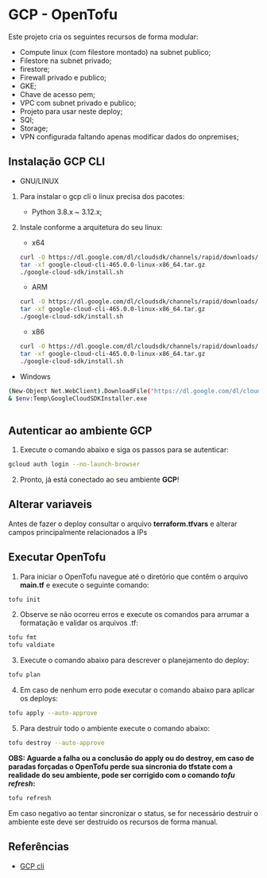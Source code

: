 # GCP - OpenTofu

Este projeto cria os seguintes recursos de forma modular:
+ Compute linux (com filestore montado) na subnet publico;
+ Filestore na subnet privado;
+ firestore;
+ Firewall privado e publico;
+ GKE;
+ Chave de acesso pem;
+ VPC com subnet privado e publico;
+ Projeto para usar neste deploy;
+ SQl;
+ Storage;
+ VPN configurada faltando apenas modificar dados do onpremises;

## Instalação GCP CLI

+ GNU/LINUX

1. Para instalar o gcp cli o linux precisa dos pacotes:

   + Python 3.8.x ~ 3.12.x;

2. Instale conforme a arquitetura do seu linux:

   - x64

   ```bash
   curl -O https://dl.google.com/dl/cloudsdk/channels/rapid/downloads/google-cloud-cli-465.0.0-linux-x86_64.tar.gz
   tar -xf google-cloud-cli-465.0.0-linux-x86_64.tar.gz
   ./google-cloud-sdk/install.sh
   ```

   - ARM

   ```bash
   curl -O https://dl.google.com/dl/cloudsdk/channels/rapid/downloads/google-cloud-cli-465.0.0-linux-arm.tar.gz
   tar -xf google-cloud-cli-465.0.0-linux-x86_64.tar.gz
   ./google-cloud-sdk/install.sh
   ```

   - x86

   ```bash
   curl -O https://dl.google.com/dl/cloudsdk/channels/rapid/downloads/google-cloud-cli-465.0.0-linux-x86.tar.gz
   tar -xf google-cloud-cli-465.0.0-linux-x86_64.tar.gz
   ./google-cloud-sdk/install.sh
   ```

+ Windows

```bash
(New-Object Net.WebClient).DownloadFile("https://dl.google.com/dl/cloudsdk/channels/rapid/GoogleCloudSDKInstaller.exe", "$env:Temp\GoogleCloudSDKInstaller.exe")
& $env:Temp\GoogleCloudSDKInstaller.exe
    
```
## Autenticar ao ambiente GCP

1. Execute o comando abaixo e siga os passos para se autenticar:

```bash
gcloud auth login --no-launch-browser
``` 

2. Pronto, já está conectado ao seu ambiente **GCP**!

## Alterar variaveis

Antes de fazer o deploy consultar o arquivo **terraform.tfvars** e alterar campos principalmente relacionados a IPs

## Executar OpenTofu

1. Para iniciar o OpenTofu navegue até o diretório que contêm o arquivo **main.tf** e execute o seguinte comando:

```bash
tofu init
```

2. Observe se não ocorreu erros e execute os comandos para arrumar a formatação e validar os arquivos .tf:

```bash
tofu fmt
tofu valdiate
```

3. Execute o comando abaixo para descrever o planejamento do deploy:

```bash
tofu plan
```

4. Em caso de nenhum erro pode executar o comando abaixo para aplicar os deploys:

```bash
tofu apply --auto-approve
```

5. Para destruir todo o ambiente execute o comando abaixo:

```bash
tofu destroy --auto-approve
```

**OBS: Aguarde a falha ou a conclusão do apply ou do destroy, em caso de paradas forçadas o OpenTofu perde sua sincronia do tfstate com a realidade do seu ambiente, pode ser corrigido com o comando _tofu refresh_:**

```bash
tofu refresh
```

Em caso negativo ao tentar sincronizar o status, se for necessário destruir o ambiente este deve ser destruido os recursos de forma manual.

## Referências

+ [GCP cli](https://cloud.google.com/sdk/docs/install#linux)
